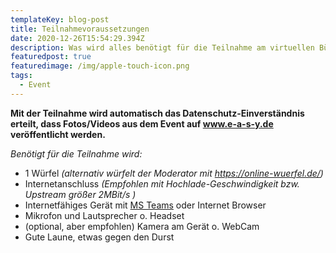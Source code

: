 ```yaml
---
templateKey: blog-post
title: Teilnahmevoraussetzungen
date: 2020-12-26T15:54:29.394Z
description: Was wird alles benötigt für die Teilnahme am virtuellen Bündelschestag?
featuredpost: true
featuredimage: /img/apple-touch-icon.png
tags:
  - Event
---
```

**Mit der Teilnahme wird automatisch das Datenschutz-Einverständnis erteilt, dass Fotos/Videos aus dem Event auf www.e-a-s-y.de veröffentlicht werden.**

*Benötigt für die Teilnahme wird:*

* 1 Würfel *(alternativ würfelt der Moderator mit <https://online-wuerfel.de/>)*
* Internetanschluss *(Empfohlen mit Hochlade-Geschwindigkeit bzw. Upstream größer 2MBit/s )*
* Internetfähiges Gerät mit [MS Teams](https://www.microsoft.com/de-de/microsoft-365/microsoft-teams/download-app) oder Internet Browser
* Mikrofon und Lautsprecher o. Headset
* (optional, aber empfohlen) Kamera am Gerät o. WebCam
* Gute Laune, etwas gegen den Durst